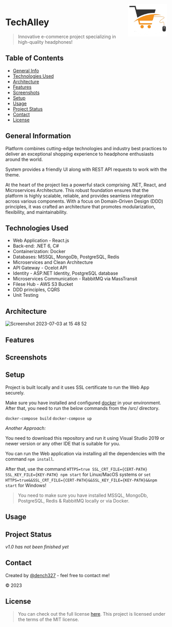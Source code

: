 <img src="https://github.com/DenisSemko/TechAlley/blob/main/src/Web/client/public/img/logo.png" alt="logo" title="logo" align="right" height="100" />

# TechAlley
> Innovative e-commerce project specializing in high-quality headphones! 

## Table of Contents
* [General Info](#general-information)
* [Technologies Used](#technologies-used)
* [Architecture](#architecture)
* [Features](#features)
* [Screenshots](#screenshots)
* [Setup](#setup)
* [Usage](#usage)
* [Project Status](#project-status)
* [Contact](#contact)
* [License](#license)

## General Information
Platform combines cutting-edge technologies and industry best practices to deliver an exceptional shopping experience to headphone enthusiasts around the world.

System provides a friendly UI along with REST API requests to work with the theme.

At the heart of the project lies a powerful stack comprising .NET, React, and Microservices Architecture. This robust foundation ensures that the platform is highly scalable, reliable, and provides seamless integration across various components. With a focus on Domain-Driven Design (DDD) principles, it was crafted an architecture that promotes modularization, flexibility, and maintainability.

## Technologies Used
- Web Application - React.js
- Back-end: .NET 6, C#
- Containerization: Docker
- Databases: MSSQL, MongoDb, PostgreSQL, Redis
- Microservices and Clean Architecture
- API Gateway - Ocelot API
- Identity - ASP.NET Identity, PostgreSQL database
- Microservices Communication - RabbitMQ via MassTransit
- Filese Hub - AWS S3 Bucket
- DDD principles, CQRS
- Unit Testing

## Architecture

<img width="1213" alt="Screenshot 2023-07-03 at 15 48 52" src="https://github.com/DenisSemko/TechAlley/assets/53062219/222f634a-4e2f-40e9-b6ff-c196b1756236">


## Features

## Screenshots

## Setup
Project is built locally and it uses SSL certificate to run the Web App securely.

Make sure you have installed and configured [docker](https://docs.docker.com/desktop/install/windows-install/) in your environment. After that, you need to run the below commands from the /src/ directory.

`docker-compose build`
`docker-compose up`

*Another Approach:*

You need to download this repository and run it using Visual Studio 2019 or newer version or any other IDE that is suitable for you.

You can run the Web application via installing all the dependencies with the command `npm install`.

After that, use the command `HTTPS=true SSL_CRT_FILE={CERT-PATH} SSL_KEY_FILE={KEY-PATH} npm start` for Linux/MacOS systems or `set HTTPS=true&&SSL_CRT_FILE={CERT-PATH}&&SSL_KEY_FILE={KEY-PATH}&&npm start` for Windows!


> You need to make sure you have installed MSSQL, MongoDb, PostgreSQL, Redis & RabbitMQ locally or via Docker.

## Usage

## Project Status
_v1.0 has not been finished yet_

## Contact
Created by [@dench327](https://www.linkedin.com/in/denis-semko-551b91191) - feel free to contact me!

© 2023

## License
> You can check out the full license [here](https://github.com/DenisSemko/TechAlley/blob/master/LICENSE).
This project is licensed under the terms of the MIT license.
